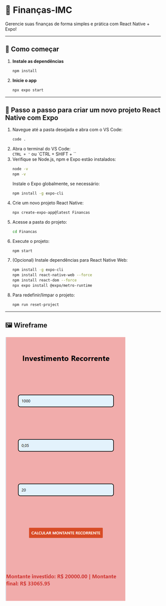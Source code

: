 # 💸 Finanças-IMC

Gerencie suas finanças de forma simples e prática com React Native + Expo!

---

## 🚀 Como começar

1. **Instale as dependências**
   ```bash
   npm install
   ```

2. **Inicie o app**
   ```bash
   npx expo start
   ```

---

## 📝 Passo a passo para criar um novo projeto React Native com Expo

1. Navegue até a pasta desejada e abra com o VS Code:
   ```bash
   code .
   ```
2. Abra o terminal do VS Code:  
   `CTRL + '` ou `CTRL + SHIFT + ``
3. Verifique se Node.js, npm e Expo estão instalados:
   ```bash
   node -v
   npm -v
   ```
   Instale o Expo globalmente, se necessário:
   ```bash
   npm install -g expo-cli
   ```
4. Crie um novo projeto React Native:
   ```bash
   npx create-expo-app@latest Financas
   ```
5. Acesse a pasta do projeto:
   ```bash
   cd Financas
   ```
6. Execute o projeto:
   ```bash
   npm start
   ```
7. (Opcional) Instale dependências para React Native Web:
   ```bash
   npm install -g expo-cli
   npm install react-native-web --force
   npm install react-dom --force
   npx expo install @expo/metro-runtime
   ```
8. Para redefinir/limpar o projeto:
   ```bash
   npm run reset-project
   ```

---

## 🖼️  Wireframe

![Screenshot](./assets/images/Captura%20de%20tela%202025-08-05%20162916.png)
